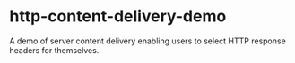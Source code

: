 # http-content-delivery-demo
A demo of server content delivery enabling users to select HTTP response headers for themselves.
